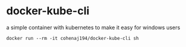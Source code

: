 # docker-kube-cli

a simple container with kubernetes to make it easy for windows users 

```
docker run --rm -it cohenaj194/docker-kube-cli sh
```
